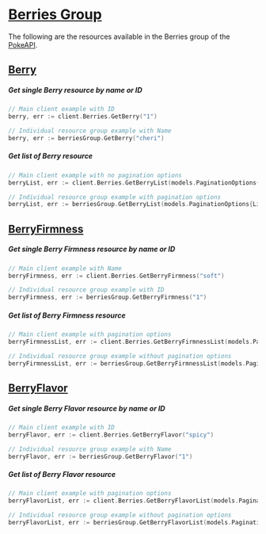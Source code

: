# [Berries Group](https://pokeapi.co/docs/v2#berries-section)
The following are the resources available in the Berries group of the [PokeAPI](https://pokeapi.co/).

## [Berry](https://pokeapi.co/docs/v2#berries)

##### Get single Berry resource by name or ID
```go
// Main client example with ID
berry, err := client.Berries.GetBerry("1")

// Individual resource group example with Name
berry, err := berriesGroup.GetBerry("cheri")
```

##### Get list of Berry resource
```go
// Main client example with no pagination options
berryList, err := client.Berries.GetBerryList(models.PaginationOptions{})

// Individual resource group example with pagination options
berryList, err := berriesGroup.GetBerryList(models.PaginationOptions{Limit: 20, Offset: 20})
```

## [BerryFirmness](https://pokeapi.co/docs/v2#berry-firmnesses)

##### Get single Berry Firmness resource by name or ID
```go
// Main client example with Name
berryFirmness, err := client.Berries.GetBerryFirmness("soft")

// Individual resource group example with ID
berryFirmness, err := berriesGroup.GetBerryFirmness("1")
```
##### Get list of Berry Firmness resource
```go
// Main client example with pagination options
berryFirmnessList, err := client.Berries.GetBerryFirmnessList(models.PaginationOptions{Limit: 20, Offset: 20})

// Individual resource group example without pagination options
berryFirmnessList, err := berriesGroup.GetBerryFirmnessList(models.PaginationOptions{})
```
## [BerryFlavor](https://pokeapi.co/docs/v2#berry-flavors)

##### Get single Berry Flavor resource by name or ID
```go
// Main client example with ID
berryFlavor, err := client.Berries.GetBerryFlavor("spicy")

// Individual resource group example with Name
berryFlavor, err := berriesGroup.GetBerryFlavor("1")
```

##### Get list of Berry Flavor resource
```go
// Main client example with pagination options
berryFlavorList, err := client.Berries.GetBerryFlavorList(models.PaginationOptions{Limit: 20, Offset: 20})

// Individual resource group example without pagination options
berryFlavorList, err := berriesGroup.GetBerryFlavorList(models.PaginationOptions{})
```
